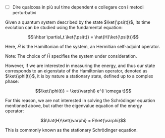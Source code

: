 - [ ] Dire qualcosa in più sul time dependent e collegare con i metodi perturbativi

Given a quantum system described by the state $\ket{\psi(t)}$, its time evolution can be studied using the fundamental equation:

$$i\hbar \partial_t \ket{\psi(t)} = \hat{H}\ket{\psi(t)}$$

Here, $\hat{H}$ is the Hamiltonian of the system, an Hermitian self-adjoint operator.

Note: The choice of $\hat{H}$ specifies the system under consideration.

However, if we are interested in measuring the energy, and thus our state corresponds to an eigenstate of the Hamiltonian operator, denoted as $\ket{\phi(t)}$, it is by nature a stationary state, defined up to a complex phase:

$$\ket{\phi(t)} = \ket{\varphi} e^{i \omega t}$$

For this reason, we are not interested in solving the Schrödinger equation mentioned above, but rather the eigenvalue equation of the energy operator:

$$\hat{H}\ket{\varphi} = E\ket{\varphi}$$

This is commonly known as the stationary Schrödinger equation.